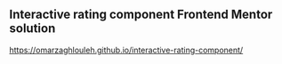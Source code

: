 ## Interactive rating component Frontend Mentor solution

https://omarzaghlouleh.github.io/interactive-rating-component/
